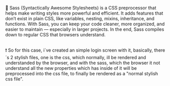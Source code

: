 🔰 Sass (Syntactically Awesome Stylesheets) is a CSS preprocessor that helps make writing styles more powerful and efficient. It adds features that don’t exist in plain CSS, like variables, nesting, mixins, inheritance, and functions. With Sass, you can keep your code cleaner, more organized, and easier to maintain — especially in larger projects. In the end, Sass compiles down to regular CSS that browsers understand. <br><br>

❗ So for this case, i´ve created an simple login screen with it, basically, there´s 2 stylish files, one is the css, which normally, ill be rendered and understanded by the browser, and with the sass, which the browser it not understand all the new properties which has inside of it will be preprocessed into the css file, to finally be rendered as a "normal stylish css file".
